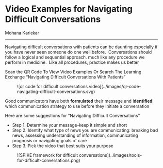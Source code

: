 # Video Examples for Navigating Difficult Conversations

Mohana Karlekar

---

Navigating difficult conversations with patients can be daunting
especially if you have never seen someone do one well before. 
Conversations should follow a logical and sequential approach. much like
any procedure we perform in medicine.  Like all procedures, practice
makes us better

Scan the QR Code To View Video Examples Or Search The Learning Exchange
“Navigating Difficult Conversations With Patients”

<figure markdown>
  ![qr code for difficult conversations video](../images/qr-code-navigating-difficult-conversations.svg)
</figure>

Good communicators have both **formulated** their message and
**identified** which communication strategy to use before they initiate
a conversation

Here are some suggestions for “Navigating Difficult Conversations”

-   Step 1. Determine your message-keep it simple and short
-   Step 2. Identify what type of news you are communicating: breaking
    bad news, assessing understanding of information, communicating
    prognosis or navigating goals of care
-   Step 3. Pick the video that best suits your purpose

<figure markdown>
  ![SPIKE framework for difficult conversations](../images/tools-for-difficult-conversations.png)
</figure>
